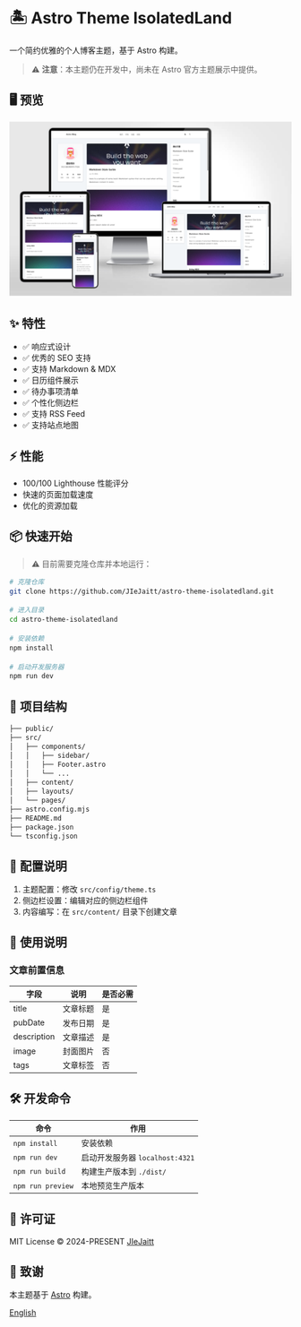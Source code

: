 # 🏝️ Astro Theme IsolatedLand

一个简约优雅的个人博客主题，基于 Astro 构建。

> ⚠️ **注意**：本主题仍在开发中，尚未在 Astro 官方主题展示中提供。

## 🖥️ 预览

[![](docs/33c8312a6be740eda7ab7eabea55f2ed.png)](https://isolatedland.vercel.app/)

## ✨ 特性

- ✅ 响应式设计
- ✅ 优秀的 SEO 支持
- ✅ 支持 Markdown & MDX
- ✅ 日历组件展示
- ✅ 待办事项清单
- ✅ 个性化侧边栏
- ✅ 支持 RSS Feed
- ✅ 支持站点地图

## ⚡ 性能

- 100/100 Lighthouse 性能评分
- 快速的页面加载速度
- 优化的资源加载

## 📦 快速开始

> ⚠️ 目前需要克隆仓库并本地运行：

```bash
# 克隆仓库
git clone https://github.com/JIeJaitt/astro-theme-isolatedland.git

# 进入目录
cd astro-theme-isolatedland

# 安装依赖
npm install

# 启动开发服务器
npm run dev
```

## 🚀 项目结构

```text
├── public/
├── src/
│   ├── components/
│   │   ├── sidebar/
│   │   ├── Footer.astro
│   │   └── ...
│   ├── content/
│   ├── layouts/
│   └── pages/
├── astro.config.mjs
├── README.md
├── package.json
└── tsconfig.json
```

## 🔧 配置说明

1. 主题配置：修改 `src/config/theme.ts`
2. 侧边栏设置：编辑对应的侧边栏组件
3. 内容编写：在 `src/content/` 目录下创建文章

## 📝 使用说明

### 文章前置信息

| 字段        | 说明     | 是否必需 |
|------------|----------|---------|
| title      | 文章标题  | 是      |
| pubDate    | 发布日期  | 是      |
| description| 文章描述  | 是      |
| image      | 封面图片  | 否      |
| tags       | 文章标签  | 否      |

## 🛠️ 开发命令

| 命令                    | 作用                                   |
|------------------------|----------------------------------------|
| `npm install`          | 安装依赖                               |
| `npm run dev`          | 启动开发服务器 `localhost:4321`        |
| `npm run build`        | 构建生产版本到 `./dist/`               |
| `npm run preview`      | 本地预览生产版本                        |

## 📄 许可证

MIT License © 2024-PRESENT [JIeJaitt](https://github.com/JIeJaitt)

## 💖 致谢

本主题基于 [Astro](https://astro.build/) 构建。

[English](../README.md)